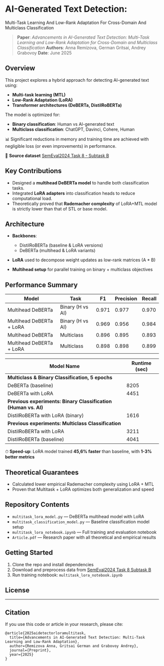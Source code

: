 # AI-Generated Text Detection:
Multi-Task Learning And Low-Rank Adaptation For
Cross-Domain And Multiclass Classification

> **Paper**: *Advancements in AI-Generated Text Detection: Multi-Task Learning and Low-Rank Adaptation for Cross-Domain and Multiclass Classification*
> **Authors**: Anna Remizova, German Gritsai, Andrey Grabovoy
> **Date**: June 2025

## Overview

This project explores a hybrid approach for detecting AI-generated text using:

* **Multi-task learning (MTL)**
* **Low-Rank Adaptation (LoRA)**
* **Transformer architectures (DeBERTa, DistilRoBERTa)**

The model is optimized for:

* **Binary classification**: Human vs AI-generated text
* **Multiclass classification**: ChatGPT, Davinci, Cohere, Human

📊 Significant reductions in memory and training time are achieved with negligible loss (or even improvements) in performance.

📁 **Source dataset** [SemEval2024 Task 8 - Subtask B](https://github.com/mbzuai-nlp/SemEval2024-task8)


## Key Contributions

* Designed a **multihead DeBERTa model** to handle both classification tasks.
* Integrated **LoRA adapters** into classification heads to reduce computational load.
* Theoretically proved that **Rademacher complexity** of LoRA+MTL model is strictly lower than that of STL or base model.

## Architecture

* **Backbones**:

  * DistilRoBERTa (baseline & LoRA versions)
  * DeBERTa (multihead & LoRA variants)
* **LoRA** used to decompose weight updates as low-rank matrices (A \* B)
* **Multihead setup** for parallel training on binary + multiclass objectives

## Performance Summary

| Model                    | Task             | F1    | Precision | Recall |
| ------------------------ | ---------------- | ----- | --------- | ------ |
| Multihead DeBERTa        | Binary (H vs AI) | 0.971 | 0.977     | 0.970  |
| Multihead DeBERTa + LoRA | Binary (H vs AI) | 0.969 | 0.956     | 0.984  |
| Multihead DeBERTa        | Multiclass       | 0.896 | 0.895     | 0.893  |
| Multihead DeBERTa + LoRA | Multiclass       | 0.898 | 0.898     | 0.899  |

| **Model Name**                                                                 | **Runtime (sec)** |
|--------------------------------------------------------------------------------|-------------------|
| **Multiclass & Binary Classification, 5 epochs**                               |                   |
| DeBERTa (baseline)                                                             | 8205              |
| DeBERTa with LoRA                                                              | 4451              |
| **Previous experiments: Binary Classification (Human vs. AI)**                 |                   |
| DistilRoBERTa with LoRA (binary)                                               | 1616              |
| **Previous experiments: Multiclass Classification**                            |                   |
| DistilRoBERTa with LoRA                                                        | 3211              |
| DistilRoBERTa (baseline)                                                       | 4041              |

⏱ **Speed-up**: LoRA model trained **45,6% faster** than baseline, with **1-3% better metrics**

## Theoretical Guarantees

* Calculated lower empirical Rademacher complexity using LoRA + MTL
* Proven that Multitask + LoRA optimizes both generalization and speed

## Repository Contents

* `multitask_lora_model.py` — DeBERTa multihead model with LoRA
* `multitask_classification_model.py` — Baseline classification model setup
* `multitask_lora_notebook.ipynb` — Full training and evaluation notebook
* `Article.pdf` — Research paper with all theoretical and empirical results

## Getting Started

1. Clone the repo and install dependencies
2. Download and preprocess data from [SemEval2024 Task 8 Subtask B](https://github.com/mbzuai-nlp/SemEval2024-task8)
3. Run training notebook: `multitask_lora_notebook.ipynb`

## License

---

## Citation

If you use this code or article in your research, please cite:

```
@article{2025aidetectorloramultitask,
  title={Advancements in AI-Generated Text Detection: Multi-Task Learning and Low-Rank Adaptation},
  author={Remizova Anna, Gritsai German and Grabovoy Andrey},
  journal={Preprint},
  year={2025}
}
```
